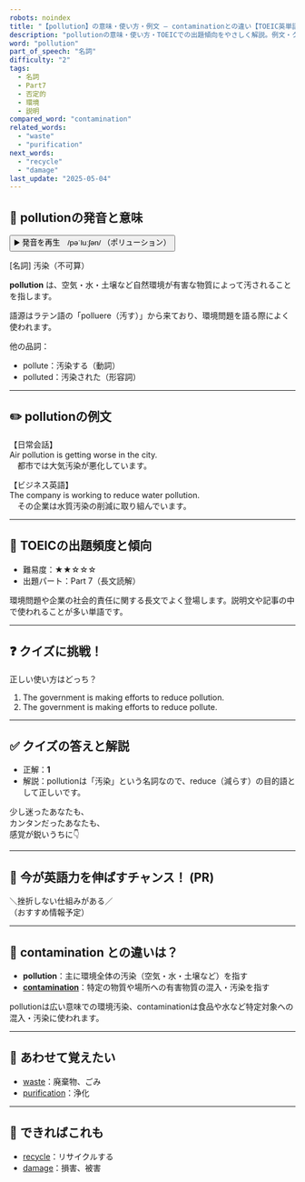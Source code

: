 ```yaml
---
robots: noindex
title: "【pollution】の意味・使い方・例文 ― contaminationとの違い【TOEIC英単語】"
description: "pollutionの意味・使い方・TOEICでの出題傾向をやさしく解説。例文・クイズ付きでcontaminationとの違いもわかりやすく学べます。"
word: "pollution"
part_of_speech: "名詞"
difficulty: "2"
tags:
  - 名詞
  - Part7
  - 否定的
  - 環境
  - 説明
compared_word: "contamination"
related_words:
  - "waste"
  - "purification"
next_words:
  - "recycle"
  - "damage"
last_update: "2025-05-04"
---
```


## 🔰 pollutionの発音と意味

<button class="play-audio" onclick="playTTS('pollution')">
  <span class="play-audio-main">
    ▶️ 発音を再生　/pəˈluːʃən/
  </span>
  <span class="play-audio-sub">
    （ポリューション）
  </span>
</button>

[名詞] 汚染（不可算）

**pollution** は、空気・水・土壌など自然環境が有害な物質によって汚されることを指します。

語源はラテン語の「polluere（汚す）」から来ており、環境問題を語る際によく使われます。

他の品詞：  
- pollute：汚染する（動詞）
- polluted：汚染された（形容詞）

---

## ✏️ pollutionの例文

【日常会話】  
Air pollution is getting worse in the city.  
　都市では大気汚染が悪化しています。

【ビジネス英語】  
The company is working to reduce water pollution.  
　その企業は水質汚染の削減に取り組んでいます。

---

## 🎯 TOEICの出題頻度と傾向

- 難易度：★★☆☆☆
- 出題パート：Part 7（長文読解）

環境問題や企業の社会的責任に関する長文でよく登場します。説明文や記事の中で使われることが多い単語です。

---

## ❓ クイズに挑戦！

正しい使い方はどっち？

1. The government is making efforts to reduce pollution.  
2. The government is making efforts to reduce pollute.

---

## ✅ クイズの答えと解説

- 正解：**1**
- 解説：pollutionは「汚染」という名詞なので、reduce（減らす）の目的語として正しいです。

少し迷ったあなたも、  
カンタンだったあなたも、  
感覚が鋭いうちに👇️

---

## 🚀 今が英語力を伸ばすチャンス！ (PR)

<div class="info-center">
＼挫折しない仕組みがある／<br>  
（おすすめ情報予定）
</div>

---

## 🤔  contamination との違いは？

- **pollution**：主に環境全体の汚染（空気・水・土壌など）を指す
- **[contamination](/word/contamination/)**：特定の物質や場所への有害物質の混入・汚染を指す

pollutionは広い意味での環境汚染、contaminationは食品や水など特定対象への混入・汚染に使われます。

---

## 🧩 あわせて覚えたい

- [waste](/word/waste/)：廃棄物、ごみ
- [purification](/word/purification/)：浄化

---

## 📖 できればこれも

- [recycle](/word/recycle/)：リサイクルする
- [damage](/word/damage/)：損害、被害

<!-- cvid: aid06_bid35 -->
